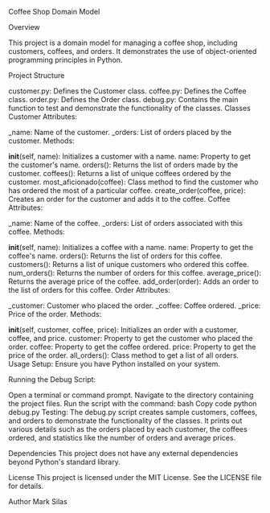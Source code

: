 

Coffee Shop Domain Model

Overview

This project is a domain model for managing a coffee shop, including customers, coffees, and orders. It demonstrates the use of object-oriented programming principles in Python.

Project Structure

customer.py: Defines the Customer class.
coffee.py: Defines the Coffee class.
order.py: Defines the Order class.
debug.py: Contains the main function to test and demonstrate the functionality of the classes.
Classes
Customer
Attributes:

_name: Name of the customer.
_orders: List of orders placed by the customer.
Methods:

__init__(self, name): Initializes a customer with a name.
name: Property to get the customer's name.
orders(): Returns the list of orders made by the customer.
coffees(): Returns a list of unique coffees ordered by the customer.
most_aficionado(coffee): Class method to find the customer who has ordered the most of a particular coffee.
create_order(coffee, price): Creates an order for the customer and adds it to the coffee.
Coffee
Attributes:

_name: Name of the coffee.
_orders: List of orders associated with this coffee.
Methods:

__init__(self, name): Initializes a coffee with a name.
name: Property to get the coffee's name.
orders(): Returns the list of orders for this coffee.
customers(): Returns a list of unique customers who ordered this coffee.
num_orders(): Returns the number of orders for this coffee.
average_price(): Returns the average price of the coffee.
add_order(order): Adds an order to the list of orders for this coffee.
Order
Attributes:

_customer: Customer who placed the order.
_coffee: Coffee ordered.
_price: Price of the order.
Methods:

__init__(self, customer, coffee, price): Initializes an order with a customer, coffee, and price.
customer: Property to get the customer who placed the order.
coffee: Property to get the coffee ordered.
price: Property to get the price of the order.
all_orders(): Class method to get a list of all orders.
Usage
Setup: Ensure you have Python installed on your system.

Running the Debug Script:

Open a terminal or command prompt.
Navigate to the directory containing the project files.
Run the script with the command:
bash
Copy code
python debug.py
Testing: The debug.py script creates sample customers, coffees, and orders to demonstrate the functionality of the classes. It prints out various details such as the orders placed by each customer, the coffees ordered, and statistics like the number of orders and average prices.

Dependencies
This project does not have any external dependencies beyond Python's standard library.

License
This project is licensed under the MIT License. See the LICENSE file for details.

Author
Mark Silas
